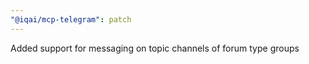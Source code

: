 ```yaml
---
"@iqai/mcp-telegram": patch
---
```


Added support for messaging on topic channels of forum type groups
